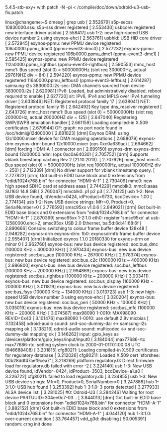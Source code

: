 5.4.5-stb-exy+ with patch -N -pi < /compile/doc/down/odroid-u3-usb-fix.patch

linux@changeme:~$ dmesg | grep usb
[    2.552679] s5p-secss 10830000.sss: s5p-sss driver registered
[    2.553430] usbcore: registered new interface driver usbhid
[    2.558417] usb 1-2: new high-speed USB device number 2 using exynos-ehci
[    2.563761] usbhid: USB HID core driver
[    2.572945] exynos-ppmu: new PPMU device registered 106a0000.ppmu_dmc0 (ppmu-event3-dmc0)
[    2.577232] exynos-ppmu: new PPMU device registered 106b0000.ppmu_dmc1 (ppmu-event3-dmc1)
[    2.585425] exynos-ppmu: new PPMU device registered 112a0000.ppmu_rightbus (ppmu-event3-rightbus)
[    2.590553] mmc_host mmc1: Bus speed (slot 0) = 50000000Hz (slot req 300000Hz, actual 297619HZ div = 84)
[    2.594220] exynos-ppmu: new PPMU device registered 116a0000.ppmu_leftbus0 (ppmu-event3-leftbus)
[    2.614287] samsung-i2s 3830000.i2s-sec: DMA channels sourced from device 3830000.i2s
[    2.620981] IPv6: Loaded, but administratively disabled, reboot required to enable
[    2.627720] sit: IPv6, IPv4 and MPLS over IPv4 tunneling driver
[    2.633846] NET: Registered protocol family 17
[    2.638041] NET: Registered protocol family 15
[    2.642492] Key type dns_resolver registered
[    2.643726] mmc_host mmc1: Bus speed (slot 0) = 50000000Hz (slot req 200000Hz, actual 200000HZ div = 125)
[    2.647040] Registering SWP/SWPB emulation handler
[    2.661159] Loading compiled-in X.509 certificates
[    2.679944] OF: graph: no port node found in /soc/hdmi@12d00000
[    2.681023] [drm] Exynos DRM: using 12c10000.mixer device for DMA mapping operations
[    2.688079] exynos-drm exynos-drm: bound 12c10000.mixer (ops 0xc0a639ac)
[    2.694662] [drm] forcing HDMI-A-1 connector on
[    2.699150] exynos-drm exynos-drm: bound 12d00000.hdmi (ops 0xc0a64030)
[    2.705752] [drm] Supports vblank timestamp caching Rev 2 (21.10.2013).
[    2.707626] mmc_host mmc1: Bus speed (slot 0) = 50000000Hz (slot req 100000Hz, actual 100000HZ div = 250)
[    2.712339] [drm] No driver support for vblank timestamp query.
[    2.727822] [drm] Got built-in EDID base block and 0 extensions from "edid/1024x768.bin" for connector "HDMI-A-1"
[    2.730409] mmc0: new high speed SDHC card at address aaaa
[    2.744229] mmcblk0: mmc0:aaaa SU16G 14.8 GiB
[    2.760047]  mmcblk0: p1 p2 p3
[    2.774125] usb 1-2: New USB device found, idVendor=0424, idProduct=9730, bcdDevice= 1.00
[    2.774134] usb 1-2: New USB device strings: Mfr=0, Product=0, SerialNumber=0
[    2.776593] smsc95xx v1.0.6
[    2.849021] [drm] Got built-in EDID base block and 0 extensions from "edid/1024x768.bin" for connector "HDMI-A-1"
[    2.870369] smsc95xx 1-2:1.0 eth0: register 'smsc95xx' at usb-12580000.ehci-2, smsc95xx USB 2.0 Ethernet, ba:5d:6d:41:68:6f
[    2.890666] Console: switching to colour frame buffer device 128x48
[    2.948282] exynos-drm exynos-drm: fb0: exynosdrmfb frame buffer device
[    2.955407] [drm] Initialized exynos 1.1.0 20180330 for exynos-drm on minor 0
[    2.962760] exynos-bus: new bus device registered: soc:bus_dmc (100000 KHz ~ 400000 KHz)
[    2.970434] exynos-bus: new bus device registered: soc:bus_acp (100000 KHz ~ 267000 KHz)
[    2.978374] exynos-bus: new bus device registered: soc:bus_c2c (100000 KHz ~ 400000 KHz)
[    2.986800] exynos-bus: new bus device registered: soc:bus_leftbus (100000 KHz ~ 200000 KHz)
[    2.994869] exynos-bus: new bus device registered: soc:bus_rightbus (100000 KHz ~ 200000 KHz)
[    3.003411] exynos-bus: new bus device registered: soc:bus_display (160000 KHz ~ 200000 KHz)
[    3.011819] exynos-bus: new bus device registered: soc:bus_fsys (100000 KHz ~ 134000 KHz)
[    3.013723] usb 1-3: new high-speed USB device number 3 using exynos-ehci
[    3.020204] exynos-bus: new bus device registered: soc:bus_peri ( 50000 KHz ~ 100000 KHz)
[    3.035019] exynos-bus: new bus device registered: soc:bus_mfc (100000 KHz ~ 200000 KHz)
[    3.074587] max98090 1-0010: MAX98090 REVID=0x43
[    3.101476] max98090 1-0010: use default 2.8v micbias
[    3.132458] odroid-audio sound: snd-soc-dummy-dai <-> samsung-i2s mapping ok
[    3.138216] odroid-audio sound: multicodec <-> snd-soc-dummy-dai mapping ok
[    3.146262] input: gpio_keys as /devices/platform/gpio_keys/input/input0
[    3.184044] max77686-rtc max77686-rtc: setting system clock to 2000-01-01T01:00:08 UTC (946688408)
[    3.201815] cfg80211: Loading compiled-in X.509 certificates for regulatory database
[    3.212026] cfg80211: Loaded X.509 cert 'sforshee: 00b28ddf47aef9cea7'
[    3.218269] platform regulatory.0: Direct firmware load for regulatory.db failed with error -2
[    3.224140] usb 1-3: New USB device found, idVendor=0424, idProduct=3503, bcdDevice=a1.a0
[    3.226722] cfg80211: failed to load regulatory.db
[    3.234855] usb 1-3: New USB device strings: Mfr=0, Product=0, SerialNumber=0
[    3.247888] hub 1-3:1.0: USB hub found
[    3.253392] hub 1-3:1.0: 3 ports detected
[    3.277933] ALSA device list:
[    3.281025]   #0: Odroid-U3
[    3.284246] Waiting for root device PARTUUID=304ee0c7-03...
[    3.844013] [drm] Got built-in EDID base block and 0 extensions from "edid/1024x768.bin" for connector "HDMI-A-1"
[    3.882152] [drm] Got built-in EDID base block and 0 extensions from "edid/1024x768.bin" for connector "HDMI-A-1"
[    4.044120] hub 1-3:1.0: over-current condition
[   33.764457] vdd_g3d: disabling
[   50.005391] random: crng init done